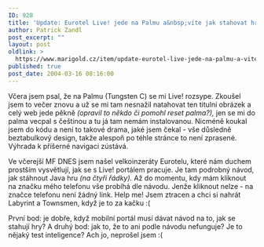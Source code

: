 ```yaml
---
ID: 920
title: 'Update: Eurotel Live! jede na Palmu a&nbsp;víte jak stahovat hry?'
author: Patrick Zandl
post_excerpt: ""
layout: post
oldlink: >
  https://www.marigold.cz/item/update-eurotel-live-jede-na-palmu-a-vite-jak-stahovat-hry
published: true
post_date: 2004-03-16 08:16:00
---
```

<p>
Včera jsem psal, že na Palmu (Tungsten C) se mi Live! rozsype. Zkoušel jsem to večer znovu a už se mi tam nesnažil natahovat ten titulní obrázek a celý web jede pěkně <EM>(opravil to někdo či pomohl reset palma?),</EM> jen se mi do palma vecpal s češtinou a tu já tam nemám instalovanou. Nicméně koukal jsem do kódu a není to takové drama, jaké jsem čekal - vše důsledně beztabulkový design, takže alespoň po téhle stránce to není zprasené. Výhrada k příšerné navigaci zústává. </p>

<p>
Ve včerejší MF DNES jsem našel velkoinzeráty Eurotelu, které nám duchem prostším vysvětlují, jak se s Live! portálem pracuje. Je tam podrobný návod, jak stáhnout Java hru <EM>(na čtyři řádky).</EM> Až do momentu, kdy mám kliknout na značku mého telefonu vše probíhá dle návodu. Jenže kliknout nelze - na značce telefonu není žádný link. Help me! Jsem ztracen a chci si nahrát Labyrint a Townsmen, když je to za kačku :(</p>

<p>
První bod: je dobře, když mobilní portál musí dávat návod na to, jak se stahují hry? A druhý bod: jak to, že to ani podle návodu nefunguje? Je to nějaký test inteligence? Ach jo, neprošel jsem :(</p>

